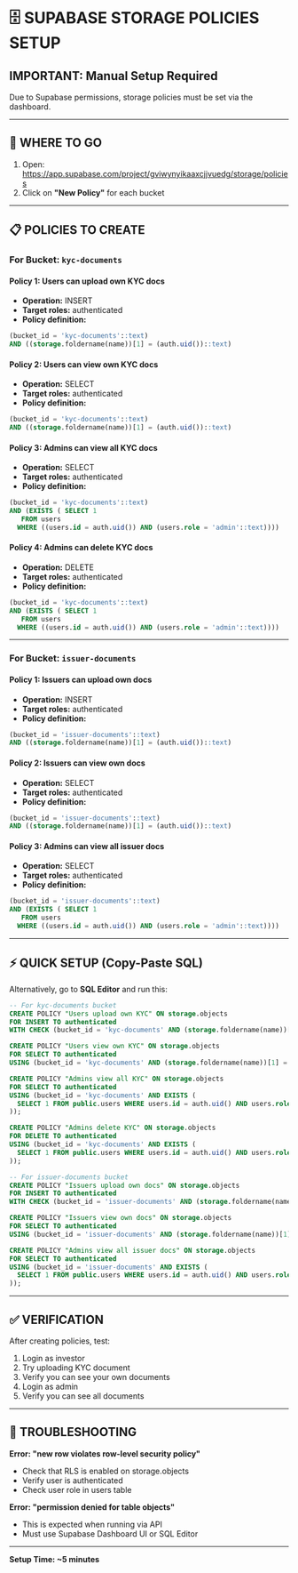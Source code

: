 # 🗄️ **SUPABASE STORAGE POLICIES SETUP**

## **IMPORTANT: Manual Setup Required**

Due to Supabase permissions, storage policies must be set via the dashboard.

---

## **📍 WHERE TO GO**

1. Open: https://app.supabase.com/project/gviwynyikaaxcjjvuedg/storage/policies
2. Click on **"New Policy"** for each bucket

---

## **📋 POLICIES TO CREATE**

### **For Bucket: `kyc-documents`**

#### **Policy 1: Users can upload own KYC docs**
- **Operation:** INSERT
- **Target roles:** authenticated
- **Policy definition:**
```sql
(bucket_id = 'kyc-documents'::text) 
AND ((storage.foldername(name))[1] = (auth.uid())::text)
```

#### **Policy 2: Users can view own KYC docs**
- **Operation:** SELECT
- **Target roles:** authenticated
- **Policy definition:**
```sql
(bucket_id = 'kyc-documents'::text) 
AND ((storage.foldername(name))[1] = (auth.uid())::text)
```

#### **Policy 3: Admins can view all KYC docs**
- **Operation:** SELECT
- **Target roles:** authenticated
- **Policy definition:**
```sql
(bucket_id = 'kyc-documents'::text) 
AND (EXISTS ( SELECT 1
   FROM users
  WHERE ((users.id = auth.uid()) AND (users.role = 'admin'::text))))
```

#### **Policy 4: Admins can delete KYC docs**
- **Operation:** DELETE
- **Target roles:** authenticated
- **Policy definition:**
```sql
(bucket_id = 'kyc-documents'::text) 
AND (EXISTS ( SELECT 1
   FROM users
  WHERE ((users.id = auth.uid()) AND (users.role = 'admin'::text))))
```

---

### **For Bucket: `issuer-documents`**

#### **Policy 1: Issuers can upload own docs**
- **Operation:** INSERT
- **Target roles:** authenticated
- **Policy definition:**
```sql
(bucket_id = 'issuer-documents'::text) 
AND ((storage.foldername(name))[1] = (auth.uid())::text)
```

#### **Policy 2: Issuers can view own docs**
- **Operation:** SELECT
- **Target roles:** authenticated
- **Policy definition:**
```sql
(bucket_id = 'issuer-documents'::text) 
AND ((storage.foldername(name))[1] = (auth.uid())::text)
```

#### **Policy 3: Admins can view all issuer docs**
- **Operation:** SELECT
- **Target roles:** authenticated
- **Policy definition:**
```sql
(bucket_id = 'issuer-documents'::text) 
AND (EXISTS ( SELECT 1
   FROM users
  WHERE ((users.id = auth.uid()) AND (users.role = 'admin'::text))))
```

---

## **⚡ QUICK SETUP (Copy-Paste SQL)**

Alternatively, go to **SQL Editor** and run this:

```sql
-- For kyc-documents bucket
CREATE POLICY "Users upload own KYC" ON storage.objects
FOR INSERT TO authenticated
WITH CHECK (bucket_id = 'kyc-documents' AND (storage.foldername(name))[1] = auth.uid()::text);

CREATE POLICY "Users view own KYC" ON storage.objects
FOR SELECT TO authenticated
USING (bucket_id = 'kyc-documents' AND (storage.foldername(name))[1] = auth.uid()::text);

CREATE POLICY "Admins view all KYC" ON storage.objects
FOR SELECT TO authenticated
USING (bucket_id = 'kyc-documents' AND EXISTS (
  SELECT 1 FROM public.users WHERE users.id = auth.uid() AND users.role = 'admin'
));

CREATE POLICY "Admins delete KYC" ON storage.objects
FOR DELETE TO authenticated
USING (bucket_id = 'kyc-documents' AND EXISTS (
  SELECT 1 FROM public.users WHERE users.id = auth.uid() AND users.role = 'admin'
));

-- For issuer-documents bucket
CREATE POLICY "Issuers upload own docs" ON storage.objects
FOR INSERT TO authenticated
WITH CHECK (bucket_id = 'issuer-documents' AND (storage.foldername(name))[1] = auth.uid()::text);

CREATE POLICY "Issuers view own docs" ON storage.objects
FOR SELECT TO authenticated
USING (bucket_id = 'issuer-documents' AND (storage.foldername(name))[1] = auth.uid()::text);

CREATE POLICY "Admins view all issuer docs" ON storage.objects
FOR SELECT TO authenticated
USING (bucket_id = 'issuer-documents' AND EXISTS (
  SELECT 1 FROM public.users WHERE users.id = auth.uid() AND users.role = 'admin'
));
```

---

## **✅ VERIFICATION**

After creating policies, test:
1. Login as investor
2. Try uploading KYC document
3. Verify you can see your own documents
4. Login as admin
5. Verify you can see all documents

---

## **🚨 TROUBLESHOOTING**

**Error: "new row violates row-level security policy"**
- Check that RLS is enabled on storage.objects
- Verify user is authenticated
- Check user role in users table

**Error: "permission denied for table objects"**
- This is expected when running via API
- Must use Supabase Dashboard UI or SQL Editor

---

**Setup Time: ~5 minutes**
